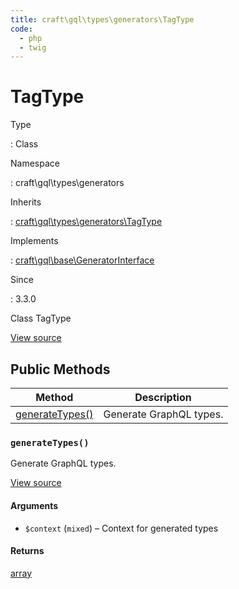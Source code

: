 ```yaml
---
title: craft\gql\types\generators\TagType
code:
  - php
  - twig
---
```


# TagType

Type

:   Class

Namespace

:   craft\gql\types\generators

Inherits

:   [craft\gql\types\generators\TagType](craft-gql-types-generators-tagtype.md)

Implements

:   [craft\gql\base\GeneratorInterface](craft-gql-base-generatorinterface.md)

Since

:   3.3.0



Class TagType





[View source](https://github.com/craftcms/cms/blob/master/src/gql/types/generators/TagType.php)






## Public Methods

| Method                                                                        | Description
| ----------------------------------------------------------------------------- | -----------------------
| [generateTypes()](craft-gql-types-generators-tagtype.md#method-generatetypes) | Generate GraphQL types.

### `generateTypes()`





Generate GraphQL types.








[View source](https://github.com/craftcms/cms/blob/master/src/gql/types/generators/TagType.php#L32-L66)


#### Arguments

- `$context` (`mixed`) – Context for generated types

#### Returns

[array](http://php.net/language.types.array)










